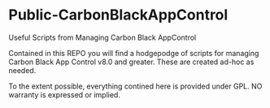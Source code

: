 # Public-CarbonBlackAppControl
Useful Scripts from Managing Carbon Black AppControl

Contained in this REPO you will find a hodgepodge of scripts for managing Carbon Black App Control v8.0 and greater.
These are created ad-hoc as needed.

To the extent possible, everything contined here is provided under GPL.
NO warranty is expressed or implied.
